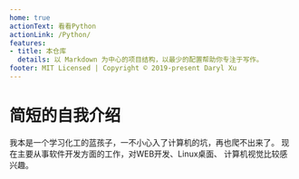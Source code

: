 ```yaml
---
home: true
actionText: 看看Python
actionLink: /Python/
features:
- title: 本仓库
  details: 以 Markdown 为中心的项目结构，以最少的配置帮助你专注于写作。
footer: MIT Licensed | Copyright © 2019-present Daryl Xu
---
```

# 简短的自我介绍

我本是一个学习化工的蓝孩子，一不小心入了计算机的坑，再也爬不出来了。
现在主要从事软件开发方面的工作，对WEB开发、Linux桌面、
计算机视觉比较感兴趣。